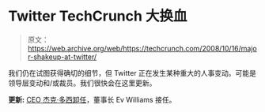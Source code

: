 # Twitter TechCrunch 大换血

> 原文：<https://web.archive.org/web/https://techcrunch.com/2008/10/16/major-shakeup-at-twitter/>

我们仍在试图获得确切的细节，但 Twitter 正在发生某种重大的人事变动。可能是领导层变动和/或裁员。我们很快会在这里更新。

**更新:** [CEO 杰克·多西卸任](https://web.archive.org/web/20221209001753/http://www.beta.techcrunch.com/2008/10/16/ceo-change-at-twitter-ev-williams-back-at-the-helm/)，董事长 Ev Williams 接任。